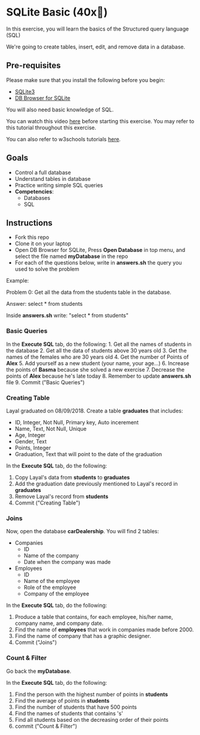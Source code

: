 # SQLite Basic (40x🔑)

In this exercise, you will learn the basics of the Structured query language \(SQL\)

We're going to create tables, insert, edit, and remove data in a database.

## Pre-requisites

Please make sure that you install the following before you begin:

- [SQLite3](https://www.sqlite.org/download.html)
- [DB Browser for SQLite](https://sqlitebrowser.org/)

You will also need basic knowledge of SQL.

You can watch this video [here](https://www.freecodecamp.org/news/quincylarson/sql-and-databases-full-course--FLkLcFzA) before starting this exercise. You may refer to this tutorial throughout this exercise.

You can also refer to w3schools tutorials [here](https://www.w3schools.com/sql/default.asp).

## Goals

- Control a full database
- Understand tables in database
- Practice writing simple SQL queries
- **Competencies**:
  - Databases
  - SQL

## Instructions

- Fork this repo
- Clone it on your laptop
- Open DB Browser for SQLite, Press **Open Database** in top menu, and select the file named **myDatabase** in the repo
- For each of the questions below, write in **answers.sh** the query you used to solve the problem

Example:

Problem 0: Get all the data from the students table in the database.

Answer: select \* from students

Inside **answers.sh** write: "select \* from students"

### Basic Queries

In the **Execute SQL** tab, do the following: 1. Get all the names of students in the database 2. Get all the data of students above 30 years old 3. Get the names of the females who are 30 years old 4. Get the number of Points of **Alex** 5. Add yourself as a new student \(your name, your age...\) 6. Increase the points of **Basma** because she solved a new exercise 7. Decrease the points of **Alex** because he's late today 8. Remember to update **answers.sh** file 9. Commit \("Basic Queries"\)

### Creating Table

Layal graduated on 08/09/2018. Create a table **graduates** that includes:

- ID, Integer, Not Null, Primary key, Auto incerement
- Name, Text, Not Null, Unique
- Age, Integer
- Gender, Text
- Points, Integer
- Graduation, Text that will point to the date of the graduation

In the **Execute SQL** tab, do the following:

1. Copy Layal's data from **students** to **graduates**
2. Add the graduation date previously mentioned to Layal's record in **graduates**
3. Remove Layal's record from **students**
4. Commit \("Creating Table"\)

### Joins

Now, open the database **carDealership**. You will find 2 tables:

- Companies
  - ID
  - Name of the company
  - Date when the company was made
- Employees
  - ID
  - Name of the employee
  - Role of the employee
  - Company of the employee

In the **Execute SQL** tab, do the following:

1. Produce a table that contains, for each employee, his/her name, company name, and company date.
2. Find the name of **employees** that work in companies made before 2000.
3. Find the name of company that has a graphic designer.
4. Commit \("Joins"\)

### Count & Filter

Go back the **myDatabase**.

In the **Execute SQL** tab, do the following:

1. Find the person with the highest number of points in **students**
2. Find the average of points in **students**
3. Find the number of students that have 500 points
4. Find the names of students that contains 's'
5. Find all students based on the decreasing order of their points
6. commit \("Count & Filter"\)
